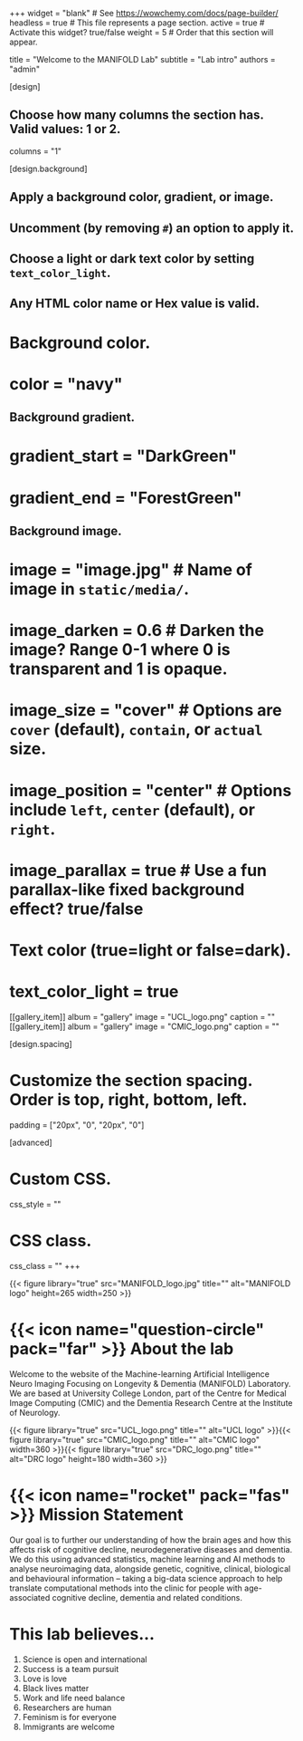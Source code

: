 +++
widget = "blank"  # See https://wowchemy.com/docs/page-builder/
headless = true  # This file represents a page section.
active = true  # Activate this widget? true/false
weight = 5  # Order that this section will appear.

title = "Welcome to the MANIFOLD Lab"
subtitle = "Lab intro"
authors = "admin"

[design]
  ## Choose how many columns the section has. Valid values: 1 or 2.
  columns = "1"

[design.background]
  ## Apply a background color, gradient, or image.
  ##   Uncomment (by removing `#`) an option to apply it.
  ##   Choose a light or dark text color by setting `text_color_light`.
  ##   Any HTML color name or Hex value is valid.

  # Background color.
  # color = "navy"
  
  ## Background gradient.
#  gradient_start = "DarkGreen"
#  gradient_end = "ForestGreen"
 
  ## Background image.
  # image = "image.jpg"  # Name of image in `static/media/`.
  # image_darken = 0.6  # Darken the image? Range 0-1 where 0 is transparent and 1 is opaque.
  # image_size = "cover"  #  Options are `cover` (default), `contain`, or `actual` size.
  # image_position = "center"  # Options include `left`, `center` (default), or `right`.
  # image_parallax = true  # Use a fun parallax-like fixed background effect? true/false
  
  # Text color (true=light or false=dark).
  # text_color_light = true

[[gallery_item]]
  album = "gallery"
  image = "UCL_logo.png"
  caption = ""
 [[gallery_item]]
  album = "gallery"
  image = "CMIC_logo.png"
  caption = ""

[design.spacing]
  # Customize the section spacing. Order is top, right, bottom, left.
  padding = ["20px", "0", "20px", "0"]

[advanced]
 # Custom CSS. 
 css_style = ""
 
 # CSS class.
 css_class = ""
+++

{{< figure library="true" src="MANIFOLD_logo.jpg" title="" alt="MANIFOLD logo" height=265 width=250 >}}

# {{< icon name="question-circle" pack="far" >}} About the lab
Welcome to the website of the Machine-learning Artificial Intelligence Neuro Imaging Focusing on Longevity & Dementia (MANIFOLD) Laboratory. We are based at University College London, part of the Centre for Medical Image Computing (CMIC) and the Dementia Research Centre at the Institute of Neurology.

{{< figure library="true" src="UCL_logo.png" title="" alt="UCL logo" >}}{{< figure library="true" src="CMIC_logo.png" title="" alt="CMIC logo" width=360 >}}{{< figure library="true" src="DRC_logo.png" title="" alt="DRC logo" height=180 width=360 >}}

# {{< icon name="rocket" pack="fas" >}} Mission Statement
Our goal is to further our understanding of how the brain ages and how this affects risk of cognitive decline, neurodegenerative diseases and dementia. We do this using advanced statistics, machine learning and AI methods to analyse neuroimaging data, alongside genetic, cognitive, clinical, biological and behavioural information – taking a big-data science approach to help translate computational methods into the clinic for people with age-associated cognitive decline, dementia and related conditions. 

# This lab believes... 

1. Science is open and international
2. Success is a team pursuit 
3. Love is love 
4. Black lives matter 
5. Work and life need balance 
6. Researchers are human 
7. Feminism is for everyone 
8. Immigrants are welcome 
